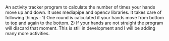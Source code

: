 An activity tracker program to calculate the number of times your hands move up and down.
It uses mediapipe and opencv libraries.
It takes care of following things : 
    1) One round is calculated if your hands move from bottom to top and again to the bottom.
    2) If your hands are not straight the program will discard that moment.
This is still in development and I will be adding many more activities.
